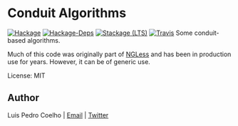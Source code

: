# Conduit Algorithms

[![Hackage](https://img.shields.io/hackage/v/conduit-algorithms.svg)](https://hackage.haskell.org/package/conduit-algorithms)
[![Hackage-Deps](https://img.shields.io/hackage-deps/v/conduit-algorithms.svg)](http://packdeps.haskellers.com/feed?needle=conduit-algorithms)
[![Stackage (LTS)](http://stackage.org/package/conduit-algorithms/badge/lts)](http://stackage.org/lts/package/conduit-algorithms)
[![Travis](https://api.travis-ci.org/luispedro/conduit-algorithms.png)](https://travis-ci.org/luispedro/conduit-algorithms)
Some conduit-based algorithms.

Much of this code was originally part of [NGLess](http://ngless.embl.de) and
has been in production use for years. However, it can be of generic use.

License: MIT

## Author
Luis Pedro Coelho | [Email](mailto:luis@luispedro.org) | [Twitter](https://twitter.com/luispedrocoelho)
